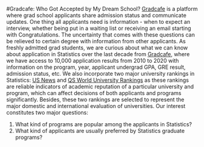 #Gradcafe: Who Got Accepted by My Dream School?
[Gradcafe](https://www.thegradcafe.com/) is a platform where grad school applicants share admission status and communicate updates. One thing all applicants need is information - when to expect an interview, whether being put in a waiting list or receiving an email starting with Congratulations. The uncertainty that comes with these questions can be relieved to certain degree with information from other applicants.
As freshly admitted grad students, we are curious about what we can know about application in Statistics over the last decade from [Gradcafe](https://www.thegradcafe.com/), where we have access to 10,000 application results from 2010 to 2020 with information on the program, year, applicant undergrad GPA, GRE result, admission status, etc.
We also incorporate two major university rankings in Statistics: [US News](https://www.usnews.com/best-colleges/rankings/national-universities) and [QS World University Rankings](https://www.topuniversities.com/university-rankings/world-university-rankings/2020) as these rankings are reliable indicators of academic reputation of a particular university and program, which can affect decisions of both applicants and programs significantly. Besides, these two rankings are selected to represent the major domestic and international evaluation of universities.
Our interest constitutes two major questions:
1. What kind of programs are popular among the applicants in Statistics?
2. What kind of applicants are usually preferred by Statistics graduate programs?
